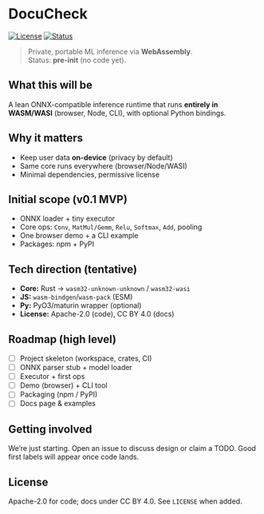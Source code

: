 # DocuCheck
[![License](https://img.shields.io/badge/license-Apache--2.0-blue.svg)](#license)
[![Status](https://img.shields.io/badge/status-pre--release-orange.svg)]()

> Private, portable ML inference via **WebAssembly**.  
> Status: **pre-init** (no code yet).

## What this will be
A lean ONNX-compatible inference runtime that runs **entirely in WASM/WASI** (browser, Node, CLI), with optional Python bindings.

## Why it matters
- Keep user data **on-device** (privacy by default)
- Same core runs everywhere (browser/Node/WASI)
- Minimal dependencies, permissive license

## Initial scope (v0.1 MVP)
- ONNX loader + tiny executor
- Core ops: `Conv`, `MatMul/Gemm`, `Relu`, `Softmax`, `Add`, pooling
- One browser demo + a CLI example
- Packages: npm + PyPI

## Tech direction (tentative)
- **Core:** Rust → `wasm32-unknown-unknown` / `wasm32-wasi`
- **JS:** `wasm-bindgen`/`wasm-pack` (ESM)
- **Py:** PyO3/maturin wrapper (optional)
- **License:** Apache-2.0 (code), CC BY 4.0 (docs)

## Roadmap (high level)
- [ ] Project skeleton (workspace, crates, CI)
- [ ] ONNX parser stub + model loader
- [ ] Executor + first ops
- [ ] Demo (browser) + CLI tool
- [ ] Packaging (npm / PyPI)
- [ ] Docs page & examples

## Getting involved
We’re just starting. Open an issue to discuss design or claim a TODO.
Good first labels will appear once code lands.

## License
Apache-2.0 for code; docs under CC BY 4.0. See `LICENSE` when added.
